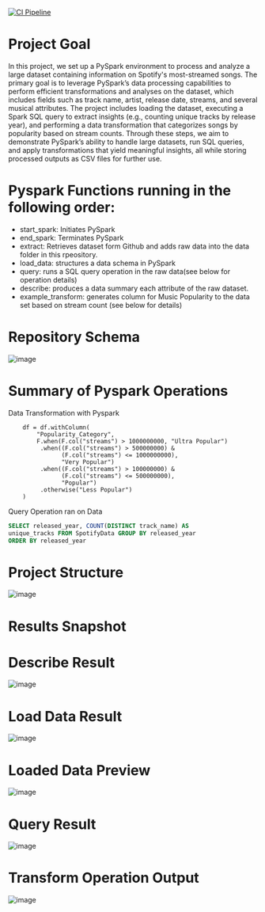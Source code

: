 [![CI Pipeline](https://github.com/nogibjj/chris_moreira_week11_data_pipeline_databricks/actions/workflows/cicd.yml/badge.svg)](https://github.com/nogibjj/chris_moreira_week11_data_pipeline_databricks/actions/workflows/cicd.yml)

# Project Goal
In this project, we set up a PySpark environment to process and analyze a large dataset containing information on Spotify's most-streamed songs. The primary goal is to leverage PySpark’s data processing capabilities to perform efficient transformations and analyses on the dataset, which includes fields such as track name, artist, release date, streams, and several musical attributes. The project includes loading the dataset, executing a Spark SQL query to extract insights (e.g., counting unique tracks by release year), and performing a data transformation that categorizes songs by popularity based on stream counts. Through these steps, we aim to demonstrate PySpark’s ability to handle large datasets, run SQL queries, and apply transformations that yield meaningful insights, all while storing processed outputs as CSV files for further use.

# Pyspark Functions running in the following order:
- start_spark: Initiates PySpark
- end_spark: Terminates PySpark
- extract: Retrieves dataset form Github and adds raw data into the data folder in this rpeository. 
- load_data: structures a data schema in PySpark
- query: runs a SQL query operation in the raw data(see below for operation details)
- describe: produces a data summary each attribute of the raw dataset.
- example_transform: generates column for Music Popularity to the data set based on stream count (see below for details)

# Repository Schema
![image](https://github.com/user-attachments/assets/58ff8c6a-3b7d-44c0-ae3c-680e1bc36a81) 

# Summary of Pyspark Operations
Data Transformation with Pyspark
```PySpark
    df = df.withColumn(
        "Popularity_Category",
        F.when(F.col("streams") > 1000000000, "Ultra Popular")
         .when((F.col("streams") > 500000000) &
               (F.col("streams") <= 1000000000),
               "Very Popular")
         .when((F.col("streams") > 100000000) &
               (F.col("streams") <= 500000000),
               "Popular")
         .otherwise("Less Popular")
    )
```

Query Operation ran on Data
```sql
SELECT released_year, COUNT(DISTINCT track_name) AS 
unique_tracks FROM SpotifyData GROUP BY released_year 
ORDER BY released_year
```

# Project Structure
![image](https://github.com/user-attachments/assets/65f0f13e-7555-4fb3-b20b-b17f8ef84e67)

# Results Snapshot
# Describe Result
![image](https://github.com/user-attachments/assets/e45dad13-3410-4fc6-b32b-1b32e94dccf1)

# Load Data Result
![image](https://github.com/user-attachments/assets/bdb6ed6e-17bd-4582-9820-84ab14ab80d2)

# Loaded Data Preview
![image](https://github.com/user-attachments/assets/bee05666-c3a1-46af-acec-73f34adc2972)

# Query Result
![image](https://github.com/user-attachments/assets/02c22086-5d42-47bc-8484-fe29697e9fad)

# Transform Operation Output
![image](https://github.com/user-attachments/assets/7259513f-5577-454e-9f41-cf62eea04969)
